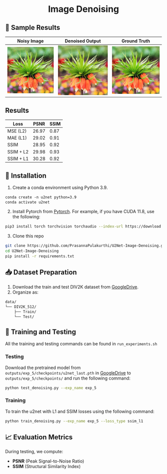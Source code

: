 # <p align="center"> Image Denoising</p>


## 📸 Sample Results

| Noisy Image | Denoised Output | Ground Truth |
|-------------|------------------|---------------|
| ![](outputs/test_img_dir/3_input_0.png) | ![](outputs/test_img_dir/3_output_0.png) | ![](outputs/test_img_dir/3_target_0.png) |

## Results
|    Loss   |  PSNR | SSIM |
|-----------|-------|------|
| MSE (L2)  | 26.97 | 0.87 |
| MAE (L1)  | 29.02 | 0.91 |
| SSIM      | 28.95 | 0.92 |
| SSIM + L2 | 29.98 | 0.93 |
| SSIM + L1 | 30.28 | 0.92 |

## 🚀 Installation

   
1. Create a conda environment using Python 3.9.

~~~
conda create -n u2net python=3.9
conda activate u2net
~~~
    
2. Install Pytorch from [Pytorch](https://pytorch.org/get-started/locally/). For example, if you have CUDA 11.8, use the following: 
   
```bash
pip3 install torch torchvision torchaudio --index-url https://download.pytorch.org/whl/cu118
```

3. Clone this repo

```bash
git clone https://github.com/PrasannaPulakurthi/U2Net-Image-Denoising.git
cd U2Net-Image-Denoising
pip install -r requirements.txt
```


## 📥 Dataset Preparation

1. Download the train and test DIV2K dataset from [GoogleDrive](https://drive.google.com/drive/folders/1axZDefThLL6y0q1yjVMEkb4LIFfYVj85?usp=sharing).
2. Organize as:

```
data/
└── DIV2K_512/
    ├── Train/
    └── Test/
```

## 🎯 Training and Testing 

All the training and testing commands can be found in `run_experiments.sh`

### Testing

Download the pretrained model from `outputs/exp_5/checkpoints/u2net_last.pth` in [GoogleDrive](https://drive.google.com/drive/folders/1axZDefThLL6y0q1yjVMEkb4LIFfYVj85?usp=sharing) to `outputs/exp_5/checkpoints/` and run the following command:

```bash
python test_denoising.py --exp_name exp_5
```

### Training

To train the u2net with L1 and SSIM losses using the following command:

```bash
python train_denoising.py --exp_name exp_5 --loss_type ssim_l1
```

## 📈 Evaluation Metrics

During testing, we compute:
- **PSNR** (Peak Signal-to-Noise Ratio)
- **SSIM** (Structural Similarity Index)
